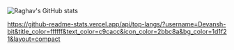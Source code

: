 
![Raghav's GitHub stats](https://github-readme-stats.vercel.app/api?username=akaraxxy&hide=contribs,issues&show_icons=true&theme=radical)

https://github-readme-stats.vercel.app/api/top-langs/?username=Devansh-bit&title_color=ffffff&text_color=c9cacc&icon_color=2bbc8a&bg_color=1d1f21&layout=compact


<!--
+ https://github.com/anuraghazra/github-readme-stats for creating stats cards like this!
-->
